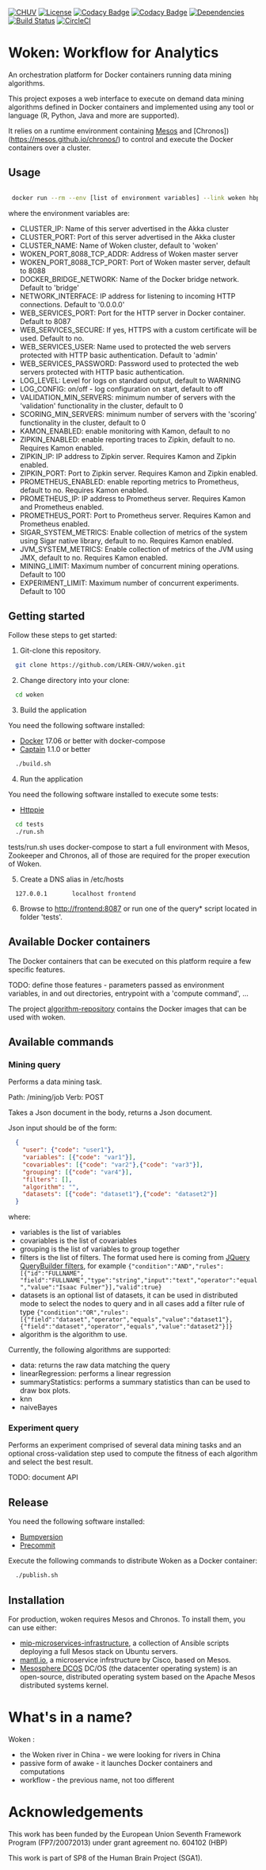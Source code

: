 [![CHUV](https://img.shields.io/badge/CHUV-LREN-AF4C64.svg)](https://www.unil.ch/lren/en/home.html) [![License](https://img.shields.io/badge/license-AGPL--3.0-blue.svg)](https://github.com/LREN-CHUV/woken/blob/master/LICENSE) [![Codacy Badge](https://api.codacy.com/project/badge/Grade/3a1e546e9f124b44a829f2d0ea488a96)](https://www.codacy.com/app/hbp-mip/woken?utm_source=github.com&amp;utm_medium=referral&amp;utm_content=LREN-CHUV/woken&amp;utm_campaign=Badge_Grade) [![Codacy Badge](https://api.codacy.com/project/badge/Coverage/3a1e546e9f124b44a829f2d0ea488a96)](https://www.codacy.com/app/hbp-mip/woken?utm_source=github.com&amp;utm_medium=referral&amp;utm_content=LREN-CHUV/woken&amp;utm_campaign=Badge_Coverage) [![Dependencies](https://app.updateimpact.com/badge/776816605463187456/woken.svg?config=compile)](https://app.updateimpact.com/latest/776816605463187456/woken) [![Build Status](https://travis-ci.org/LREN-CHUV/woken.svg?branch=master)](https://travis-ci.org/LREN-CHUV/woken) [![CircleCI](https://circleci.com/gh/HBPMedical/woken.svg?style=svg)](https://circleci.com/gh/HBPMedical/woken)
<!-- TODO
[![codecov.io](https://codecov.io/github/LREN-CHUV/woken/coverage.svg?branch=master)](https://codecov.io/github/LREN-CHUV/woken?branch=master)
-->


# Woken: Workflow for Analytics

An orchestration platform for Docker containers running data mining algorithms.

This project exposes a web interface to execute on demand data mining algorithms defined in Docker containers and implemented using any tool or language (R, Python, Java and more are supported).

It relies on a runtime environment containing [Mesos](http://mesos.apache.org) and [Chronos])(https://mesos.github.io/chronos/) to control and execute the Docker containers over a cluster.

## Usage

```sh

 docker run --rm --env [list of environment variables] --link woken hbpmip/woken:2.4.8

```

where the environment variables are:

* CLUSTER_IP: Name of this server advertised in the Akka cluster
* CLUSTER_PORT: Port of this server advertised in the Akka cluster
* CLUSTER_NAME: Name of Woken cluster, default to 'woken'
* WOKEN_PORT_8088_TCP_ADDR: Address of Woken master server
* WOKEN_PORT_8088_TCP_PORT: Port of Woken master server, default to 8088
* DOCKER_BRIDGE_NETWORK: Name of the Docker bridge network. Default to 'bridge'
* NETWORK_INTERFACE: IP address for listening to incoming HTTP connections. Default to '0.0.0.0'
* WEB_SERVICES_PORT: Port for the HTTP server in Docker container. Default to 8087
* WEB_SERVICES_SECURE: If yes, HTTPS with a custom certificate will be used. Default to no.
* WEB_SERVICES_USER: Name used to protected the web servers protected with HTTP basic authentication. Default to 'admin'
* WEB_SERVICES_PASSWORD: Password used to protected the web servers protected with HTTP basic authentication.
* LOG_LEVEL: Level for logs on standard output, default to WARNING
* LOG_CONFIG: on/off - log configuration on start, default to off
* VALIDATION_MIN_SERVERS: minimum number of servers with the 'validation' functionality in the cluster, default to 0
* SCORING_MIN_SERVERS: minimum number of servers with the 'scoring' functionality in the cluster, default to 0
* KAMON_ENABLED: enable monitoring with Kamon, default to no
* ZIPKIN_ENABLED: enable reporting traces to Zipkin, default to no. Requires Kamon enabled.
* ZIPKIN_IP: IP address to Zipkin server. Requires Kamon and Zipkin enabled.
* ZIPKIN_PORT: Port to Zipkin server. Requires Kamon and Zipkin enabled.
* PROMETHEUS_ENABLED: enable reporting metrics to Prometheus, default to no. Requires Kamon enabled.
* PROMETHEUS_IP: IP address to Prometheus server. Requires Kamon and Prometheus enabled.
* PROMETHEUS_PORT: Port to Prometheus server. Requires Kamon and Prometheus enabled.
* SIGAR_SYSTEM_METRICS: Enable collection of metrics of the system using Sigar native library, default to no. Requires Kamon enabled.
* JVM_SYSTEM_METRICS: Enable collection of metrics of the JVM using JMX, default to no. Requires Kamon enabled.
* MINING_LIMIT: Maximum number of concurrent mining operations. Default to 100
* EXPERIMENT_LIMIT: Maximum number of concurrent experiments. Default to 100

## Getting started

Follow these steps to get started:

1. Git-clone this repository.

```sh
  git clone https://github.com/LREN-CHUV/woken.git
```

2. Change directory into your clone:

```sh
  cd woken
```

3. Build the application

You need the following software installed:

* [Docker](https://www.docker.com/) 17.06 or better with docker-compose
* [Captain](https://github.com/harbur/captain) 1.1.0 or better

```sh
  ./build.sh
```

4. Run the application

You need the following software installed to execute some tests:

* [Httppie](https://github.com/jakubroztocil/httpie)

```sh
  cd tests
  ./run.sh
```

tests/run.sh uses docker-compose to start a full environment with Mesos, Zookeeper and Chronos, all of those are required for the proper execution of Woken.

5. Create a DNS alias in /etc/hosts

```
  127.0.0.1       localhost frontend

```

6. Browse to [http://frontend:8087](http://frontend:8087/) or run one of the query* script located in folder 'tests'.

## Available Docker containers

The Docker containers that can be executed on this platform require a few specific features.

TODO: define those features - parameters passed as environment variables, in and out directories, entrypoint with a 'compute command', ...

The project [algorithm-repository](https://github.com/LREN-CHUV/algorithm-repository) contains the Docker images that can be used with woken.

## Available commands

### Mining query

Performs a data mining task.

Path: /mining/job
Verb: POST

Takes a Json document in the body, returns a Json document.

Json input should be of the form:

```json
  {
    "user": {"code": "user1"},
    "variables": [{"code": "var1"}],
    "covariables": [{"code": "var2"},{"code": "var3"}],
    "grouping": [{"code": "var4"}],
    "filters": [],
    "algorithm": "",
    "datasets": [{"code": "dataset1"},{"code": "dataset2"}]
  }
```

where:
* variables is the list of variables
* covariables is the list of covariables
* grouping is the list of variables to group together
* filters is the list of filters. The format used here is coming from [JQuery QueryBuilder filters](http://querybuilder.js.org/#filters), for example ```{"condition":"AND","rules":[{"id":"FULLNAME", "field":"FULLNAME","type":"string","input":"text","operator":"equal","value":"Isaac Fulmer"}],"valid":true}```
* datasets is an optional list of datasets, it can be used in distributed mode to select the nodes to query and in all cases add a filter rule of type ```{"condition":"OR","rules":[{"field":"dataset","operator","equals","value":"dataset1"},{"field":"dataset","operator","equals","value":"dataset2"}]}```
* algorithm is the algorithm to use.

Currently, the following algorithms are supported:
* data: returns the raw data matching the query
* linearRegression: performs a linear regression
* summaryStatistics: performs a summary statistics than can be used to draw box plots.
* knn
* naiveBayes

### Experiment query

Performs an experiment comprised of several data mining tasks and an optional cross-validation step used to compute the fitness of each algorithm and select the best result.

TODO: document API

## Release

You need the following software installed:

* [Bumpversion](https://github.com/peritus/bumpversion)
* [Precommit](http://pre-commit.com/)

Execute the following commands to distribute Woken as a Docker container:

```sh
  ./publish.sh
```

## Installation

For production, woken requires Mesos and Chronos. To install them, you can use either:

* [mip-microservices-infrastructure](https://github.com/LREN-CHUV/mip-microservices-infrastructure), a collection of Ansible scripts deploying a full Mesos stack on Ubuntu servers.
* [mantl.io](https://github.com/CiscoCloud/mantl), a microservice infrstructure by Cisco, based on Mesos.
* [Mesosphere DCOS](https://dcos.io/) DC/OS (the datacenter operating system) is an open-source, distributed operating system based on the Apache Mesos distributed systems kernel.

# What's in a name?

Woken :

* the Woken river in China - we were looking for rivers in China
* passive form of awake - it launches Docker containers and computations
* workflow - the previous name, not too different

# Acknowledgements

This work has been funded by the European Union Seventh Framework Program (FP7/2007­2013) under grant agreement no. 604102 (HBP)

This work is part of SP8 of the Human Brain Project (SGA1).
